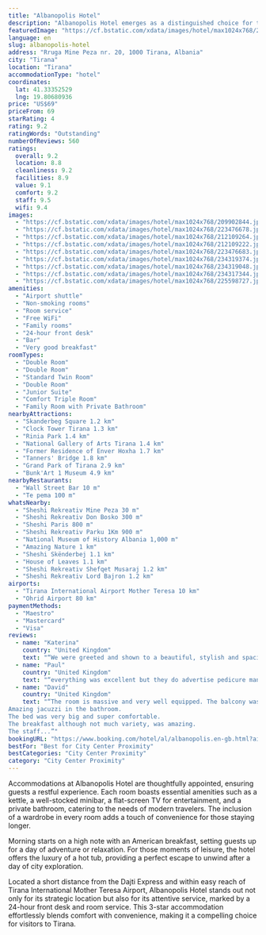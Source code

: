 ```yaml
---
title: "Albanopolis Hotel"
description: "Albanopolis Hotel emerges as a distinguished choice for travelers seeking comfort and convenience in the heart of Tirana."
featuredImage: "https://cf.bstatic.com/xdata/images/hotel/max1024x768/209902844.jpg?k=56d3554df91ca7eec297a878cbc9a69aca629d520bea5adb526a9ad57c5e9d2a&o=&hp=1"
language: en
slug: albanopolis-hotel
address: "Rruga Mine Peza nr. 20, 1000 Tirana, Albania"
city: "Tirana"
location: "Tirana"
accommodationType: "hotel"
coordinates:
  lat: 41.33352529
  lng: 19.80680936
price: "US$69"
priceFrom: 69
starRating: 4
rating: 9.2
ratingWords: "Outstanding"
numberOfReviews: 560
ratings:
  overall: 9.2
  location: 8.8
  cleanliness: 9.2
  facilities: 8.9
  value: 9.1
  comfort: 9.2
  staff: 9.5
  wifi: 9.4
images:
  - "https://cf.bstatic.com/xdata/images/hotel/max1024x768/209902844.jpg?k=56d3554df91ca7eec297a878cbc9a69aca629d520bea5adb526a9ad57c5e9d2a&o=&hp=1"
  - "https://cf.bstatic.com/xdata/images/hotel/max1024x768/223476678.jpg?k=078195ef1c67a45026d1563c2417975dbacd9e29e0457baf4cebce1ba5996654&o=&hp=1"
  - "https://cf.bstatic.com/xdata/images/hotel/max1024x768/212109264.jpg?k=572279e2045bfc3e2766db26720406f37912b14ac590954c71be5492fee37464&o=&hp=1"
  - "https://cf.bstatic.com/xdata/images/hotel/max1024x768/212109222.jpg?k=20577bb59afbf28f5c00e3d48939cfaf56ac42b530d811e34156736b74c0d9d8&o=&hp=1"
  - "https://cf.bstatic.com/xdata/images/hotel/max1024x768/223476683.jpg?k=fe847e901ef01fcba898be78117f8eb4352ec42d411d2c1d1c1c0e114f1812c4&o=&hp=1"
  - "https://cf.bstatic.com/xdata/images/hotel/max1024x768/234319374.jpg?k=47a8d6a15894f4971bb8de263a1af6b4339da8c74de2266d89893aeaac9aa778&o=&hp=1"
  - "https://cf.bstatic.com/xdata/images/hotel/max1024x768/234319048.jpg?k=1f5a09fa16d96a63c657f591f792eb2b09a0be2958c674c5a122d0d5e58a622f&o=&hp=1"
  - "https://cf.bstatic.com/xdata/images/hotel/max1024x768/234317344.jpg?k=c047366965231884717103075294aec31f5a11664848861e75d1ab15bf10472f&o=&hp=1"
  - "https://cf.bstatic.com/xdata/images/hotel/max1024x768/225598727.jpg?k=4f0235c8268b3ad99c82ea4a8a1459de0cca7da8d2b7efc02a155376bb85c02b&o=&hp=1"
amenities:
  - "Airport shuttle"
  - "Non-smoking rooms"
  - "Room service"
  - "Free WiFi"
  - "Family rooms"
  - "24-hour front desk"
  - "Bar"
  - "Very good breakfast"
roomTypes:
  - "Double Room"
  - "Double Room"
  - "Standard Twin Room"
  - "Double Room"
  - "Junior Suite"
  - "Comfort Triple Room"
  - "Family Room with Private Bathroom"
nearbyAttractions:
  - "Skanderbeg Square 1.2 km"
  - "Clock Tower Tirana 1.3 km"
  - "Rinia Park 1.4 km"
  - "National Gallery of Arts Tirana 1.4 km"
  - "Former Residence of Enver Hoxha 1.7 km"
  - "Tanners' Bridge 1.8 km"
  - "Grand Park of Tirana 2.9 km"
  - "Bunk'Art 1 Museum 4.9 km"
nearbyRestaurants:
  - "Wall Street Bar 10 m"
  - "Te pema 100 m"
whatsNearby:
  - "Sheshi Rekreativ Mine Peza 30 m"
  - "Sheshi Rekreativ Don Bosko 300 m"
  - "Sheshi Paris 800 m"
  - "Sheshi Rekreativ Parku 1Km 900 m"
  - "National Museum of History Albania 1,000 m"
  - "Amazing Nature 1 km"
  - "Sheshi Skënderbej 1.1 km"
  - "House of Leaves 1.1 km"
  - "Sheshi Rekreativ Shefqet Musaraj 1.2 km"
  - "Sheshi Rekreativ Lord Bajron 1.2 km"
airports:
  - "Tirana International Airport Mother Teresa 10 km"
  - "Ohrid Airport 80 km"
paymentMethods:
  - "Maestro"
  - "Mastercard"
  - "Visa"
reviews:
  - name: "Katerina"
    country: "United Kingdom"
    text: "“We were greeted and shown to a beautiful, stylish and spacious suite with terrace which definitely exceeded expectations and was very clean, comfortable and a centrally located place from which to explore the city. The staff were always available...”"
  - name: "Paul"
    country: "United Kingdom"
    text: "“everything was excellent but they do advertise pedicure manicure and massage facilities none of these exist so why mention them Everybody involved in the hotel were perfect”"
  - name: "David"
    country: "United Kingdom"
    text: "“The room is massive and very well equipped. The balcony was very big too although we did not use it.
Amazing jacuzzi in the bathroom.
The bed was very big and super comfortable.
The breakfast although not much variety, was amazing.
The staff...”"
bookingURL: "https://www.booking.com/hotel/al/albanopolis.en-gb.html?aid=8035640"
bestFor: "Best for City Center Proximity"
bestCategories: "City Center Proximity"
category: "City Center Proximity"
---
```


Accommodations at Albanopolis Hotel are thoughtfully appointed, ensuring guests a restful experience. Each room boasts essential amenities such as a kettle, a well-stocked minibar, a flat-screen TV for entertainment, and a private bathroom, catering to the needs of modern travelers. The inclusion of a wardrobe in every room adds a touch of convenience for those staying longer.

Morning starts on a high note with an American breakfast, setting guests up for a day of adventure or relaxation. For those moments of leisure, the hotel offers the luxury of a hot tub, providing a perfect escape to unwind after a day of city exploration.

Located a short distance from the Dajti Express and within easy reach of Tirana International Mother Teresa Airport, Albanopolis Hotel stands out not only for its strategic location but also for its attentive service, marked by a 24-hour front desk and room service. This 3-star accommodation effortlessly blends comfort with convenience, making it a compelling choice for visitors to Tirana.